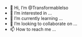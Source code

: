 - 👋 Hi, I’m @TransformableIso
- 👀 I’m interested in ...
- 🌱 I’m currently learning ...
- 💞️ I’m looking to collaborate on ...
- 📫 How to reach me ...

<!---
TransformableIso/TransformableIso is a ✨ special ✨ repository because its `README.md` (this file) appears on your GitHub profile.
You can click the Preview link to take a look at your changes.
--->
